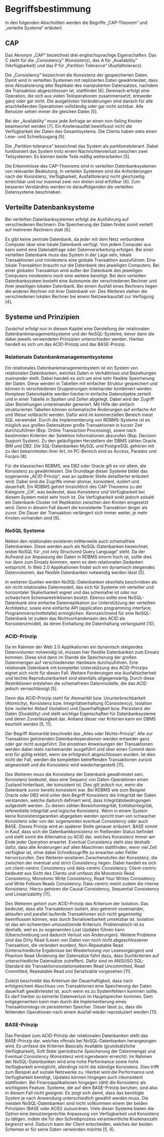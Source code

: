 # Begriffsbestimmung  
In den folgenden Abschnitten werden die Begriffe „CAP-Theorem“ und „verteilte Systeme“ erläutert.

## CAP
Das Akronym „CAP“ bezeichnet drei englischsprachige Eigenschaften. Das C steht für die „Consistency“ (Konsistenz), das A für „Availability“ (Verfügbarkeit) und das P für „Partition Tolerance“ (Ausfalltoleranz).

Die „Consistency“ bezeichnet die Konsistenz der gespeicherten Daten. Damit wird in verteilten Systemen mit replizierten Daten gewährleistet, dass eine Aktualisierung aller Replikate des manipulierten Datensatzes, nachdem die Transaktion abgeschlossen ist, stattfindet [6]. Demnach erfolgt eine Operation, die sich aus vielen Teiloperationen zusammensetzt, entweder ganz oder gar nicht. Die ausgelösten Veränderungen sind danach für alle anschließenden Operationen vollständig oder gar nicht sichtbar. Alle Benutzer sehen immer die gleichen Daten [5].

Bei der „Availability“ muss jede Anfrage an einen non-failing Knoten beantwortet werden [7]. Ein Knotenausfall beeinflusst nicht die Verfügbarkeit der Daten des Gesamtsystems. Die Clients haben stets einen Lese- und Schreibzugang [5].

Die „Partition tolerance“ bezeichnet das System als partitionstolerant. Dabei funktioniert das System trotz einem Nachrichtenverlust zwischen zwei Teilsystemen. Es können beide Teile mäßig weiterarbeiten [5].

Die Erkenntnisse des CAP-Theorems sind in verteilten Datenbanksystemen von relevanter Bedeutung. In verteilen Systemen sind die Anforderungen nach der Konsistenz, Verfügbarkeit, Ausfalltoleranz nicht gleichzeitig erreichbar und nur maximal zwei von dreien sind erfüllbar [6]. Zum besseren Verständnis werden im darauffolgenden die verteilten Datensysteme beschrieben.

## Verteilte Datenbanksysteme
Bei verteilten Datenbanksystemen erfolgt die Ausführung auf verschiedenen Rechnern. Die Speicherung der Daten findet somit verteilt auf mehreren Rechnern statt [6].

Es gibt keine zentrale Datenbank, da jeder mit dem Netz verbundene Computer über eine lokale Datenbank verfügt. Von jedem Computer aus kann somit eine Datenabfrage oder Datenverarbeitung erfolgen. Bei einer verteilten Datenbank muss das System in der Lage sein, lokale Transaktionen und mindestens eine globale Transaktion auszuführen. Eine lokale Transaktion braucht nur die Datenbank des jeweiligen Computers. Bei einer globalen Transaktion wird außer der Datenbank des jeweiligen Computers mindestens noch eine weitere benötigt. Bei dem verteilten Datenbanksystem besteht eine Autonomie der verschiedenen Rechner und ihrer jeweiligen lokalen Datenbank. Bei einem Ausfall eines Rechners liegen die anderen Rechner mit ihrer Datenbank vor. Des Weiteren stehen die verschiedenen lokalen Rechner bei einem Netzwerkausfall zur Verfügung [4].

## Systeme und Prinzipien
Zunächst erfolgt nun in diesem Kapitel eine Darstellung der relationalen Datenbankmanagementsysteme und der NoSQL-Systeme, bevor dann die dabei jeweils verwendeten Prinzipien unterschieden werden. Hierbei handelt es sich um das ACID-Prinzip und das BASE-Prinzip.

### Relationale Datenbankmanagementsysteme
Ein relationales Datenbankmanagementsystem ist ein System von relationalen Datenbanken, welches Daten in Verhältnisse und Beziehungen zueinander stellt. Dabei handelt es sich um eine sehr flexible Speicherung der Daten. Diese werden in Tabellen mit einfacher Struktur gespeichert und können in verschiedenen Gruppierungen miteinander kombiniert werden. Komplexe Datenobjekte werden hierbei in einfache Datenobjekte zerteilt und in einer Tabelle in Spalten und Zeilen abgelegt. Dabei wird der Zugriff  über Beziehungen untereinander generiert. Mit Hilfe der einfach strukturierten Tabellen können schematische Änderungen auf einfache Art und Weise vollbracht werden. Dafür wird im kommerziellen Bereich meist SQL verwendet. Durch die Implementierung von RDBMS-Systeme ist es möglich aus großen Datensätzen große Transaktionen in kurzer Zeit durchzuführen (Bsp. Online Transaction Processing), sowie nach bestimmten Kriterien der Selektion Informationen abzurufen (Bsp. Decision Support System). Zu den geläufigsten Herstellern der DBMS zählen Oracle, IBM und DB2. Die SQL-Datenbanken MySQL und PostgreSQL gehören mit zu den bekanntesten ihrer Art, im PC-Bereich sind es Access, Paradox und Focpro [8].

Für die klassischen RDBMS, wie DB2 oder Oracle gilt es vor allem, die Konsistenz zu gewährleisten. Die Grundlage dieser Systeme bildet das sogenannte „ACID-Prinzip“, was an späterer Stelle detaillierter erläutert wird. Dabei sind die Zugriffe immer atomar, konsistent, isoliert und dauerhaft. Ein RDBMS gehört hinsichtlich des CAP Theorems zu der Kategorie „CA“, was bedeutet, dass Konsistenz und Verfügbarkeit bei diesem System meist sehr hoch ist. Die Verfügbarkeit sinkt jedoch sobald ein Datenbank-Cluster mit Replikation zwischen den Knoten eingesetzt wird. Denn in diesem Fall dauert die konsistente Transaktion länger als zuvor. Die Dauer der Transaktion verlängert sich immer weiter, je mehr Knoten vorhanden sind [9].

### NoSQL Systeme
Neben den relationalen existieren mittlerweile auch schemafreie Datenbanken. Diese werden auch als NoSQL-Datenbanken bezeichnet, wobei NoSQL für „not only Structured Query Language“ steht. Da der Aufwand zur Anpassung der Daten in RDBMS enorm hoch ist, sollte dies nur dann zum Einsatz kommen, wenn es dem relationalen Gedanken entspricht. In Web 2.0 Applikationen findet sich ein dynamisch steigendes Datenvolumen, das flexible Datenbanken notwendig werden lässt [5].

In weiteren Quellen werden NoSQL-Datenbanken ebenfalls beschrieben als ein nicht relationales Datenmodell, das sich für Systeme mit verteilter und horizontaler Skalierbarkeit eignet und das schemafrei ist oder nur schwächere Schemarestriktionen besitzt. Ebenso sollte eine NoSQL-Datenbank eine einfache Datenreplikation zur Unterstützung der verteilten Architektur, sowie eine einfache API (application programming interface; Programmierschnittstelle) ermöglichen. Kennzeichnend für eine NoSQL-Datenbank ist zudem das Nichtvorhandensein des ACID als Konsistenzmodell, da deren Einhaltung die Datenhaltung verlangsamt [10].

### ACID-Prinzip
Da im Rahmen der Web 2.0 Applikationen ein dynamisch steigendes Datenvolumen notwendig ist, müssen hier flexible Datenbanken zum Einsatz kommen. Diese sind dann im Stande die Speicherung der großen Datenmengen auf verschiedenster Hardware durchzuführen. Eine relationale Datenbank mit kompletter Unterstützung des ACID-Prinzips eignet sich nicht für diesen Fall. Weitere Forderungen wie Ausfallsicherheit und leichte Reproduzierbarkeit sind ebenfalls allgegenwärtig. Durch diese Restriktionen entstehen die schemafreien Datenmodelle, die das ACID jedoch vernachlässigt [5].

Denn das ACID-Prinzip steht für Atomarität bzw. Ununterbrechbarkeit (Atomicity), Konsistenz bzw. Integritätserhaltung (Consistency), Isolation bzw. isolierter Ablauf (Isolation) und Dauerhaftigkeit bzw. Persistenz der Daten (Durability) und stellt wichtige Eigenschaften für Datenbanksysteme und deren Zuverlässigkeit dar. Anhand dieser vier Kriterien kann ein DBMS beurteilt werden [5, 11].

Der Begriff Atomarität beschreibt das „Alles oder Nichts-Prinzip“. Alle zur Transaktion gehörenden Datenbankoperationen werden entweder ganz oder gar nicht ausgeführt. Die einzelnen Anweisungen der Transaktionen werden dabei stets nacheinander ausgeführt und über einen Commit dann erst für gültig erklärt, wenn sie erfolgreich abgeschlossen wurden. Ist dies nicht der Fall, werden die kompletten betreffenden Transaktionen zurück abgewickelt und die Konsistenz wird wiederhergestellt [11].

Des Weiteren muss die Konsistenz der Datenbank gewähreistet sein. Konsistenz bedeutet, dass eine Sequenz von Daten-Operationen einen Zustand hinterlässt, der konsistent ist. Dies gilt jedoch nur, wenn die Datenbank zuvor bereits konsistent war. Bei RDBMS wie zum Beispiel Oracle oder DB2 wird unter dem Begriff Konsistenz die Integrität der Daten verstanden, welche dadurch definiert wird, dass Integritätsbedingungen aufgestellt werden. Zu diesen zählen Bereichsintegrität, Entitätsintegrität, referentielle Integrität und logische Konsistenz. Wenn in einem System keine Konsistenzgarantien abgegeben werden spricht man von schwacher Konsistenz oder von der sogenannten eventual Consistency oder auch BASE. Dieses Prinzip wird an späterer Stelle genauer erläutert. BASE nimmt in Kauf, dass sich die Datenbankkonsistenz im fließenden Status befindet und stellt somit die Alternative zu ACID dar, welches Konsistenz immer am Ende jeder Operation erwartet. Eventual Consistency steht also deshalb dafür, dass alle Änderungen auf allen Maschinen stattfinden, wenn viel Zeit verfügbar ist, ohne dabei Schreibzugriffe zu erwarten oder Fehler hervorzurufen. Des Weiteren existieren Zwischenstufen der Konsistenz, die zwischen der eventual und strict Consistency liegen. Dabei handelt es sich um client-centric Consistency und data-centric Consistency. Client-centric bedeutet aus Sicht des Clients und umfasst die Monotonic Read Consistency, Monotonic Write Consistency, Read Your Writes Consistency und Write Follows Reads Consistency. Data-centric meint zudem die interne Konsistenz. Hierzu gehören die Causal Consistency, Sequential Consistency und Linearizability [11].

Des Weiteren gehört zum ACID-Prinzip das Kriterium der Isolation. Das bedeutet, dass alle Transaktionen isoliert, also getrennt voneinander, ablaufen und parallel laufende Transaktionen sich nicht gegenseitig beeinflussen können, was durch Serialisierbarkeit umsetzbar ist. Isolation ist das am schwersten umzusetzende Kriterium. Problematisch ist es deshalb, weil es zu sogenannten Lost Updates führen kann (Überschreibung und dadurch Verlust von Änderungen). Weitere Probleme sind das Dirty Read (Lesen von Daten von noch nicht abgeschlossener Transaktion, die verändert wurden), Non-Repeatable Read (Unterschiedliche Ergebnisse bei Wiederholung von Lesevorgängen) und Phantom Read (Änderung der Datensätze führt dazu, dass Suchkriterien auf unterschiedliche Datensätze zutreffen). Dafür sind im ANSI/ISO SQL-Standard die Transaktionsisolationsebenen Read Uncommitted, Read Committed, Repeatable Read und Serializable vorgesehen [11].

Zuletzt beschreibt das Kriterium der Dauerhaftigkeit, dass nach erfolgreichem Abschluss von Transaktionen eine Speicherung der Daten dauerhaft gewährleistet ist, auch wenn es zu Systemfehlern kommen sollte. Es darf hierbei zu keinerlei Datenverlust im Hauptspeicher kommen. Dem entgegenwirken kann man durch die Implementierung eines Transaktionslogs im persistenten Speicher. Dieser lässt zu, dass die fehlenden Operationen nach einem Ausfall wieder reproduziert werden [11].

### BASE-Prinzip
Das Pendant zum ACID-Prinzip der relationalen Datenbanken stellt das BASE-Prinzip dar, welches oftmals bei NoSQL-Datenbanken herangezogen wird. Es umfasst die Kriterien Basically Available (grundsätzliche Verfügbarkeit), Soft State (periodische Speicherung der Datenmenge) und Eventual Consistency (Konsistenz wird irgendwann erreicht). Im Rahmen der NoSQL-Datenbanken wird eine hohe Performance sowie hohe Verfügbarkeit ermöglicht, allerdings nicht die ständige Konsistenz. Dies trifft zum Beispiel auf soziale Netzwerke zu. Hierbei  wird die Performance und Verfugbarkeit benötigt, Updates können hingegen auch inkonsistent stattfinden. Bei Finanzapplikationen hingegen zählt die Konsistenz als wichtigstes Feature. Systeme, die auf dem BASE-Prinzip beruhen, sind also in diesem Fall nicht geeignet. Es zeigt sich damit, dass das benötigte System je nach Anwendung unterschiedlich gewählt werden muss. Die meisten NoSQL-Datenbanken sind nicht vollkommen einem der beiden Prinzipien (BASE oder ACID) zuzuordnen. Viele dieser Systeme bieten die Option eine benutzergerechte Anpassung von Verfügbarkeit und Konsistenz zu tätigen, indem die für den Schreibprozess verantwortliche Knotenanzahl begrenzt wird. Dadurch kann der Client entscheiden, welches der beiden Schemen er für seine Daten verwenden möchte [5, 9].
